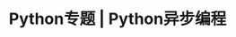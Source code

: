 ---
title: "Python专题 | Python异步编程"
description: ""
pubDatetime: 2023-04-14T18:00:00+08
postSlug: python-async
featured: false
draft: true
tags:
  - python
  - python专题
---